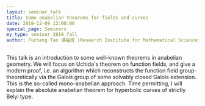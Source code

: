 ```yaml
---
layout: seminar_talk
title: Some anabelian theorems for fields and curves
date: 2019-12-09 12:00:00
special_page: Seminars
my_type: seminar_2019_fall
author: Fucheng Tan 谭福成 (Research Institute for Mathematical Sciences, Kyoto University)
---
```


This talk is an introduction to some well-known theorems in anabelian geometry.
We will focus on Uchida's theorem on function fields,
and give a modern proof, i.e. an algorithm which reconstructs the function field
group-theoretically via the Galois group of some solvably closed Galois extension.
This is the so-called mono-anabelian approach.
Time permitting, I will explain the absolute anabelian theorem for
hyperbolic curves of strictly Belyi type.
